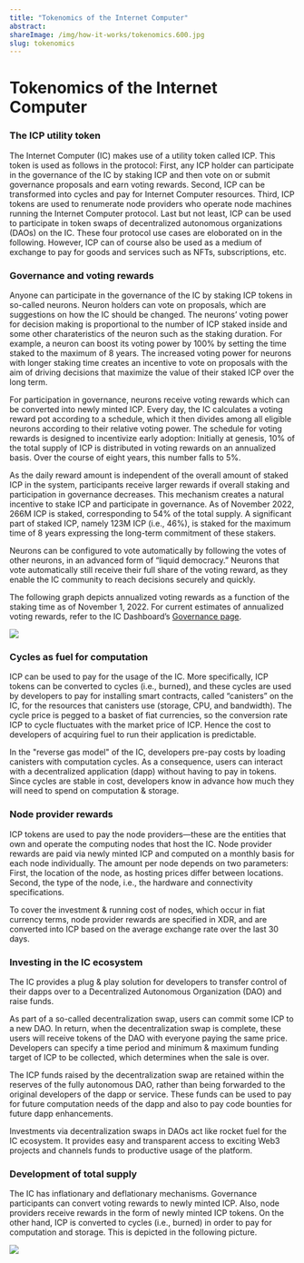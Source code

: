 ```yaml
---
title: "Tokenomics of the Internet Computer"
abstract: 
shareImage: /img/how-it-works/tokenomics.600.jpg
slug: tokenomics
---
```


# Tokenomics of the Internet Computer


### The ICP utility token

The Internet Computer (IC) makes use of a utility token called ICP. This token is used as follows in the protocol: First, any ICP holder can participate in the governance of the IC by staking ICP and then vote on or submit governance proposals and earn voting rewards. Second, ICP can be transformed into cycles and pay for Internet Computer resources. Third, ICP tokens are used to renumerate node providers who operate node machines running the Internet Computer protocol. Last but not least, ICP can be used to participate in token swaps of decentralized autonomous organizations (DAOs) on the IC. These four protocol use cases are eloborated on in the following. However, ICP can of course also be used as a medium of exchange to pay for goods and services such as NFTs, subscriptions, etc.

### Governance and voting rewards

Anyone can participate in the governance of the IC by staking ICP tokens in so-called neurons. Neuron holders can vote on proposals, which are suggestions on how the IC should be changed. The neurons’ voting power for decision making is proportional to the number of ICP staked inside and some other charateristics of the neuron such as the staking duration. For example, a neuron can boost its voting power by 100% by setting the time staked to the maximum of 8 years. The increased voting power for neurons with longer staking time creates an incentive to vote on proposals with the aim of driving decisions that maximize the value of their staked ICP over the long term.

For participation in governance, neurons receive voting rewards which can be converted into newly minted ICP. Every day, the IC calculates a voting reward pot according to a schedule, which it then divides among all eligible neurons according to their relative voting power. The schedule for voting rewards is designed to incentivize early adoption: Initially at genesis, 10% of the total supply of ICP is distributed in voting rewards on an annualized basis. Over the course of eight years, this number falls to 5%.

As the daily reward amount is independent of the overall amount of staked ICP in the system, participants receive larger rewards if overall staking and participation in governance decreases. This mechanism creates a natural incentive to stake ICP and participate in governance. As of November 2022, 266M ICP is staked, corresponding to 54% of the total supply. A significant part of staked ICP, namely 123M ICP (i.e., 46%), is staked for the maximum time of 8 years expressing the long-term commitment of these stakers.

Neurons can be configured to vote automatically by following the votes of other neurons, in an advanced form of “liquid democracy.” Neurons that vote automatically still receive their full share of the voting reward, as they enable the IC community to reach decisions securely and quickly.

The following graph depicts annualized voting rewards as a function of the staking time as of November 1, 2022. For current estimates of annualized voting rewards, refer to the IC Dashboard’s [Governance page](https://dashboard.internetcomputer.org/governance).

![](/img/how-it-works/voting_rewards.png)

### Cycles as fuel for computation

ICP can be used to pay for the usage of the IC. More specifically, ICP tokens can be converted to cycles (i.e., burned), and these cycles are used by developers to pay for installing smart contracts, called “canisters” on the IC, for the resources that canisters use (storage, CPU, and bandwidth). The cycle price is pegged to a basket of fiat currencies, so the conversion rate ICP to cycle fluctuates with the market price of ICP. Hence the cost to developers of acquiring fuel to run their application is predictable.

In the "reverse gas model" of the IC, developers pre-pay costs by loading canisters with computation cycles. As a consequence, users can interact with a decentralized application (dapp) without having to pay in tokens. Since cycles are stable in cost, developers know in advance how much they will need to spend on computation & storage.

### Node provider rewards

ICP tokens are used to pay the node providers—these are the entities that own and operate the computing nodes that host the IC. Node provider rewards are paid via newly minted ICP and computed on a monthly basis for each node individually. The amount per node depends on two parameters: First, the location of the node, as hosting prices differ between locations. Second, the type of the node, i.e., the hardware and connectivity specifications.

To cover the investment & running cost of nodes, which occur in fiat currency terms, node provider rewards are specified in XDR, and are converted into ICP based on the average exchange rate over the last 30 days.

### Investing in the IC ecosystem

The IC provides a plug & play solution for developers to transfer control of their dapps over to a Decentralized Autonomous Organization (DAO) and raise funds.

As part of a so-called decentralization swap, users can commit some ICP to a new DAO. In return, when the decentralization swap is complete, these users will receive tokens of the DAO with everyone paying the same price. Developers can specify a time period and minimum & maximum funding target of ICP to be collected, which determines when the sale is over.

The ICP funds raised by the decentralization swap are retained within the reserves of the fully autonomous DAO, rather than being forwarded to the original developers of the dapp or service. These funds can be used to pay for future computation needs of the dapp and also to pay code bounties for future dapp enhancements.

Investments via decentralization swaps in DAOs act like rocket fuel for the IC ecosystem. It provides easy and transparent access to exciting Web3 projects and channels funds to productive usage of the platform.

### Development of total supply

The IC has inflationary and deflationary mechanisms. Governance participants can convert voting rewards to newly minted ICP. Also, node providers receive rewards in the form of newly minted ICP tokens. On the other hand, ICP is converted to cycles (i.e., burned) in order to pay for computation and storage. This is depicted in the following picture.

![](/img/how-it-works/deflation_inflation.png)
